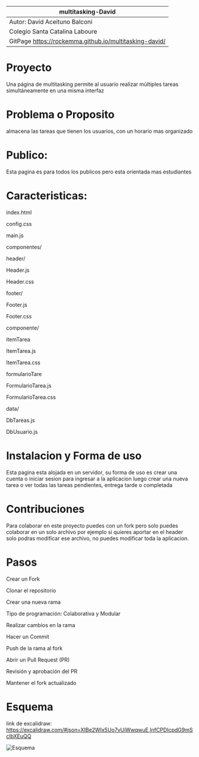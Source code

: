 |multitasking-David|
|-------------------------------|
|Autor: David Aceituno Balconi |
|Colegio Santa Catalina Laboure |
|GitPage https://rockemma.github.io/multitasking-david/ |




# Proyecto
Una página de multitasking permite al usuario realizar múltiples tareas simultáneamente en una misma interfaz

# Problema o Proposito 
almacena las tareas que tienen los usuarios, con un horario mas organizado

# Publico: 
Esta pagina es para todos los publicos pero esta orientada mas estudiantes

# Caracteristicas:
index.html

config.css

main.js

componentes/

header/

Header.js

Header.css

footer/

Footer.js

Footer.css

componente/

itemTarea

ItemTarea.js

ItemTarea.css

formularioTare

FormularioTarea.js

FormularioTarea.css

data/

DbTareas.js

DbUsuario.js

# Instalacion y Forma de uso 
Esta pagina esta alojada en un servidor, su forma de uso es crear una cuenta o iniciar sesion para ingresar a la aplicacion luego crear una nueva tarea o ver todas las tareas pendientes, entrega tarde o completada

# Contribuciones
Para colaborar en este proyecto puedes con un fork pero solo puedes colaborar en un solo archivo por ejemplo 
si quieres aportar en el header solo podras modificar ese archivo, no puedes modificar toda la aplicacion.

# Pasos
Crear un Fork

Clonar el repositorio

Crear una nueva rama

Tipo de programación: Colaborativa y Modular

Realizar cambios en la rama

Hacer un Commit

Push de la rama al fork

Abrir un Pull Request (PR)

Revisión y aprobación del PR   

Mantener el fork actualizado

# Esquema 
link de excalidraw: https://excalidraw.com/#json=XIBe2WIx5Uo7vUiWwqwuE,lnfCPDIcpdG9mSclbXEuQQ

![Esquema](https://github.com/user-attachments/assets/cebbef5f-c67a-4580-8f3f-98e813588cd1)
